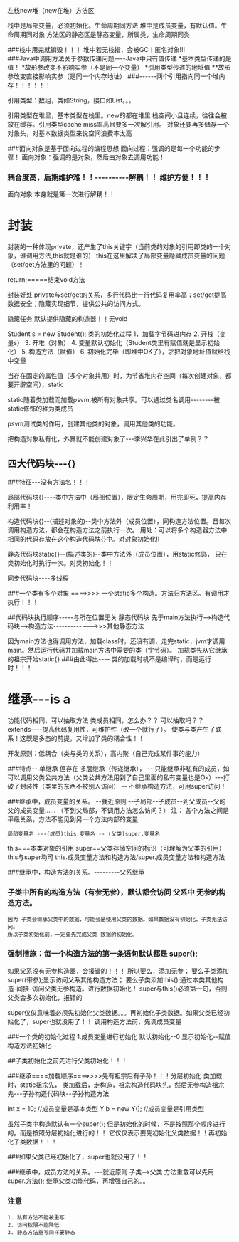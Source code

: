 
左栈new堆（new在堆）方法区

栈中是局部变量，必须初始化。生命周期同方法
堆中是成员变量，有默认值。生命周期同对象
方法区的静态区是静态变量，所属类，生命周期同类


###栈中用完就销毁！！！
堆中若无栈指，会被GC！匿名对象!!!                             
###Java中调用方法关于参数传递问题----Java中只有值传递
    *基本类型传递的是值！
        *故形参改变不影响实参（不是同一个变量）
    *引用类型传递的地址值
        **故形参改变直接影响实参（是同一个内存地址）
###------两个引用指向同一个堆内存！！！！！！

引用类型：数组，类如String，接口如List<E>。。。


引用类型在堆里，基本类型在栈里。new的都在堆里
栈空间小且连续，往往会被放在缓存。引用类型cache miss率高且要多一次解引用。
对象还要再多储存一个对象头，对基本数据类型来说空间浪费率太高



###面向对象是基于面向过程的编程思想
面向过程：强调的是每一个功能的步骤！ 
面向对象：强调的是对象，然后由对象去调用功能！

###  耦合度高，后期维护难！！----------解耦！！  维护方便！！！
面向对象 本身就是第一次进行解耦！！


#  封装
封装的一种体现private，还产生了this关键字（当前类的对象的引用即类的一个对象，谁调用方法,this就是谁的）
this在这里解决了局部变量隐藏成员变量的问题（set/get方法里的问题）！


return;=====结束void方法

封装好处
private与set/get的关系，多行代码比一行代码复用率高；set/get提高数据安全；隐藏实现细节，提供公共的访问方式。


隐藏任务 
默认提供隐藏的构造器！！无void


Student s = new Student();
类的初始化过程
1，加载字节码进内存
2. 开栈（变量s）
3. 开堆（对象）
4. 变量默认初始化（Student类里有赋值就是显示初始化）
5. 构造方法（赋值）
6. 初始化完毕（即堆中OK了），才把对象地址值赋给栈中变量


当存在固定的属性值（多个对象共用）时，为节省堆内存空间（每次创建对象，都要开辟空间），static


static随着类加载而加载psvm,被所有对象共享。可以通过类名调用--------被static修饰的称为类成员


psvm测试类的作用，创建其他类的对象，调用其他类的功能。

把构造对象私有化，外界就不能创建对象了---李兴华在此引出了单例？？
                                                


##  四大代码块---{}    
###特征---没有方法名！！！

 局部代码块{}----类中方法中（局部位置），限定生命周期，用完即死，提高内存利用率！
 
 构造代码块{}--(描述对象的)--类中方法外（成员位置），同构造方法位置。且每次调用构造方法，都会在构造方法之前执行一次。
        用处：可以将多个构造器方法中相同的代码存放在这个构造代码块{}中。对对象初始化!!
        
 静态代码块static{}--(描述类的)--类中方法外（成员位置），用static修饰， 只在类初始化时执行一次。对类初始化！！
 
 同步代码块----多线程

###一个类有多个对象 ====>>>>    一个static多个构造。方法归方法区。有调用才执行！！！

##代码块执行顺序-----与所在位置无关
静态代码块 先于main方法执行-->构造代码块-->构造方法------------->>>其他静态方法


因为main方法也得调用方法，加载class时，还没有调，走完static，jvm才调用main。然后运行代码并加载main方法中需要的类（字节码）。
    加载类先从它继承的祖宗开始static{}
###由此得出---- 类的加载时机不是编译时，而是运行时！！！




# 继承---is a 
功能代码相同，可以抽取方法
类成员相同，怎么办？？   可以抽取吗？？ 
extends----提高代码复用性，可维护性（改一个就行了）。
            使类与类产生了联系！这既是多态的前提，又增加了类的耦合性！！
 

开发原则：低耦合（类与类的关系），高内聚（自己完成某件事的能力）

###特点-- 单继承 但存在 多层继承（传递继承），
       -- 只能继承非私有的成员，如可以调用父类公共方法（父类公共方法用到了自己里面的私有变量也是Ok）---打破了封装性（类里的东西不被别人访问）
       -- 不继承构造方法，可用super访问！
 


###继承中，成员变量的关系。
   --就近原则
   --子局部--子成员--到父成员--父的父的成员变量...... （不到父局部，不调用方法怎么访问？）
    注： 各个方法之间是平级关系，方法不能见到另一个方法内部的变量


    局部变量名 ---(成员)this.变量名 -- (父类)super.变量名


this===本类对象的引用
super==父类存储空间的标识（可理解为父类的引用）
this与super均可   this.成员变量方法和构造方法/super.成员变量方法和构造方法

###继承中，构造方法的关系。---------父系继承

### 子类中所有的构造方法（有参无参），默认都会访问  父系中 无参的构造方法。

    因为 子类会继承父类中的数据，可能会是使用父类的数据。如果数据没有初始化，子类无法访问。
    所以子类初始化前，一定要先完成父类 数据的初始化。
### 强制措施：每一个构造方法的第一条语句默认都是   super();
  如果父系没有无参构造器，会报错的！！！
  所以要么，添加无参；
     要么子类添加super(带参);显示访问父系其他构造方法；
     要么子类添加this();通过本类其他构造-间接-访问父类无参构造。进行数据初始化！
     super与this()必须第一句，否则父类会多次初始化，报错的

super仅仅意味着必须先初始化父类数据。。。再初始化子类数据。如果父类已经初始化了，super也就没用了！！
调用构造方法前，先调成员变量


###一个类的初始化过程
    1.成员变量进行初始化
        默认初始化--0
        显示初始化--赋值
        构造方法初始化--

##子类初始化之前先进行父类初始化！！！


###继承====加载顺序====>>>>先有祖宗后有子孙！！！分层初始化
类加载时，static祖宗先，
类加载后，走构造，祖宗构造代码块先，然后无参构造祖宗先---子孙构造代码块--子孙构造方法

int x = 10; //成员变量是基本类型
Y b = new Y(); //成员变量是引用类型


虽然子类中构造默认有一个super();
但是初始化的时候，不是按照那个顺序进行的。而是按照分层初始化进行的！！
它仅仅表示要先初始化父类数据！！再初始化子类数据！！！


###如果父类已经初始化了，super也就没用了！！



###继承中，成员方法的关系。---就近原则
  子类-->父类
  方法重载可以先用super.方法();  继承父类功能代码，再增强自己的。。
  
###  注意
    1. 私有方法不能被重写
    2. 访问权限不能降低
    3. 静态方法重写同样要静态

